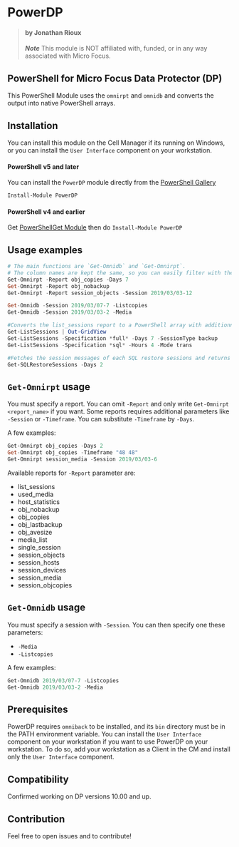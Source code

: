 # PowerDP
> #### by Jonathan Rioux
> ***Note*** This module is NOT affiliated with, funded, or in any way associated with Micro Focus.

PowerShell for Micro Focus Data Protector (DP)
-
This PowerShell Module uses the `omnirpt` and `omnidb` and converts the output into native PowerShell arrays.

Installation
-
You can install this module on the Cell Manager if its running on Windows, or you can install the `User Interface` component on your workstation.
#### PowerShell v5 and later
You can install the `PowerDP` module directly from the [PowerShell Gallery](https://www.powershellgallery.com/packages/PowerDP)
```PowerShell
Install-Module PowerDP
```

#### PowerShell v4 and earlier
Get [PowerShellGet Module](https://docs.microsoft.com/en-us/powershell/gallery/psget/get_psget_module) then do `Install-Module PowerDP`

Usage examples
-
```PowerShell
# The main functions are `Get-Omnidb` and `Get-Omnirpt`.
# The column names are kept the same, so you can easily filter with the columns names and display only the columns you want.
Get-Omnirpt -Report obj_copies -Days 7
Get-Omnirpt -Report obj_nobackup
Get-Omnirpt -Report session_objects -Session 2019/03/03-12

Get-Omnidb -Session 2019/03/07-7 -Listcopies
Get-Omnidb -Session 2019/03/03-2 -Media

#Converts the list_sessions report to a PowerShell array with additionnal filters
Get-ListSessions | Out-GridView
Get-ListSessions -Specification *full* -Days 7 -SessionType backup
Get-ListSessions -Specification *sql* -Hours 4 -Mode trans

#Fetches the session messages of each SQL restore sessions and returns a PowerShell array
Get-SQLRestoreSessions -Days 2
```

`Get-Omnirpt` usage
-
You must specify a report. You can omit `-Report` and only write `Get-Omnirpt <report_name>` if you want. Some reports requires additional parameters like `-Session` or `-Timeframe`. You can substitute `-Timeframe` by `-Days`.

A few examples:
```PowerShell
Get-Omnirpt obj_copies -Days 2
Get-Omnirpt obj_copies -Timeframe "48 48"
Get-Omnirpt session_media -Session 2019/03/03-6
```

Available reports for `-Report` parameter are:
* list_sessions
* used_media
* host_statistics
* obj_nobackup
* obj_copies
* obj_lastbackup
* obj_avesize
* media_list
* single_session
* session_objects
* session_hosts
* session_devices
* session_media
* session_objcopies

`Get-Omnidb` usage
-
You must specify a session with `-Session`. You can then specify one these parameters:

* `-Media`
* `-Listcopies`

A few examples:
```PowerShell
Get-Omnidb 2019/03/07-7 -Listcopies
Get-Omnidb 2019/03/03-2 -Media
```

Prerequisites
-
PowerDP requires `omniback` to be installed, and its `bin` directory must be in the PATH environment variable.
You can install the `User Interface` component on your workstation if you want to use PowerDP on your workstation. To do so, add your workstation as a Client in the CM and install only the `User Interface` component.

Compatibility
-
Confirmed working on DP versions 10.00 and up.

Contribution
-
Feel free to open issues and to contribute!